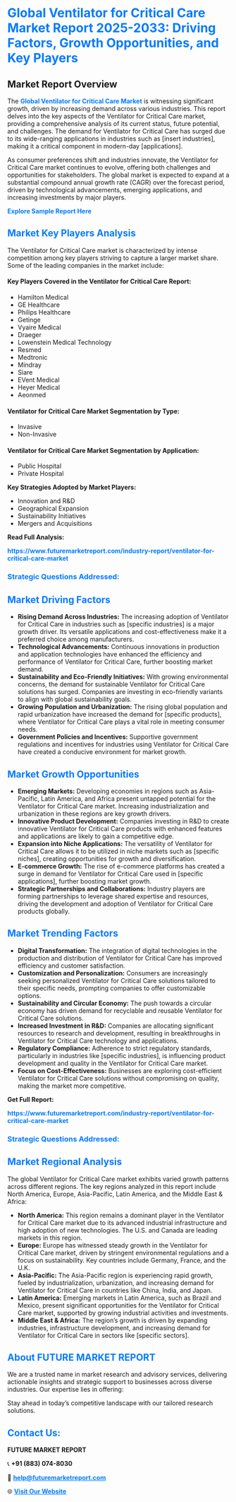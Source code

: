 <h1 style="color: #007BFF;">Global Ventilator for Critical Care Market Report 2025-2033: Driving Factors, Growth Opportunities, and Key Players</h1>

<section id="overview">
<h2>Market Report Overview</h2>
<p>The <a href="https://www.futuremarketreport.com/industry-report/ventilator-for-critical-care-market" style="color: #007BFF; text-decoration: none;"><strong>Global Ventilator for Critical Care Market</strong></a> is witnessing significant growth, driven by increasing demand across various industries. This report delves into the key aspects of the Ventilator for Critical Care market, providing a comprehensive analysis of its current status, future potential, and challenges. The demand for Ventilator for Critical Care has surged due to its wide-ranging applications in industries such as [insert industries], making it a critical component in modern-day [applications].</p>
<p>As consumer preferences shift and industries innovate, the Ventilator for Critical Care market continues to evolve, offering both challenges and opportunities for stakeholders. The global market is expected to expand at a substantial compound annual growth rate (CAGR) over the forecast period, driven by technological advancements, emerging applications, and increasing investments by major players.</p>
</section>

<section id="overview">
<p><a href="https://www.futuremarketreport.com/request-sample/reportId=78518" style="color: #007BFF; text-decoration: none;"><strong>Explore Sample Report Here</strong></a></p>
</section>

<section id="key-players">
<h2 style="color: #007BFF;">Market Key Players Analysis</h2>
<p>The Ventilator for Critical Care market is characterized by intense competition among key players striving to capture a larger market share. Some of the leading companies in the market include:</p>
<h4>Key Players Covered in the Ventilator for Critical Care Report:</h4>
<ul><li>Hamilton Medical</li><li>GE Healthcare</li><li>Philips Healthcare</li><li>Getinge</li><li>Vyaire Medical</li><li>Draeger</li><li>Lowenstein Medical Technology</li><li>Resmed</li><li>Medtronic</li><li>Mindray</li><li>Siare</li><li>EVent Medical</li><li>Heyer Medical</li><li>Aeonmed</li></ul>
<h4>Ventilator for Critical Care Market Segmentation by Type:</h4>
<ul><li>Invasive</li><li>Non-Invasive</li></ul>

<h4>Ventilator for Critical Care Market Segmentation by Application:</h4>
<ul><li>Public Hospital</li><li>Private Hospital</li></ul>
<p><strong>Key Strategies Adopted by Market Players:</strong></p>
<ul>
<li>Innovation and R&D</li>
<li>Geographical Expansion</li>
<li>Sustainability Initiatives</li>
<li>Mergers and Acquisitions</li>
</ul>
</section>

<section>
<p><strong>Read Full Analysis: </strong></p><a href="https://www.futuremarketreport.com/industry-report/ventilator-for-critical-care-market" style="color: #007BFF; text-decoration: none;"><strong>https://www.futuremarketreport.com/industry-report/ventilator-for-critical-care-market</strong></a>
<h3 style="color: #007BFF;">Strategic Questions Addressed:</h3>
</section>

<section id="driving-factors">
<h2 style="color: #007BFF;">Market Driving Factors</h2>
<ul>
<li><strong>Rising Demand Across Industries:</strong> The increasing adoption of Ventilator for Critical Care in industries such as [specific industries] is a major growth driver. Its versatile applications and cost-effectiveness make it a preferred choice among manufacturers.</li>
<li><strong>Technological Advancements:</strong> Continuous innovations in production and application technologies have enhanced the efficiency and performance of Ventilator for Critical Care, further boosting market demand.</li>
<li><strong>Sustainability and Eco-Friendly Initiatives:</strong> With growing environmental concerns, the demand for sustainable Ventilator for Critical Care solutions has surged. Companies are investing in eco-friendly variants to align with global sustainability goals.</li>
<li><strong>Growing Population and Urbanization:</strong> The rising global population and rapid urbanization have increased the demand for [specific products], where Ventilator for Critical Care plays a vital role in meeting consumer needs.</li>
<li><strong>Government Policies and Incentives:</strong> Supportive government regulations and incentives for industries using Ventilator for Critical Care have created a conducive environment for market growth.</li>
</ul>
</section>

<section id="growth-opportunities">
<h2 style="color: #007BFF;">Market Growth Opportunities</h2>
<ul>
<li><strong>Emerging Markets:</strong> Developing economies in regions such as Asia-Pacific, Latin America, and Africa present untapped potential for the Ventilator for Critical Care market. Increasing industrialization and urbanization in these regions are key growth drivers.</li>
<li><strong>Innovative Product Development:</strong> Companies investing in R&D to create innovative Ventilator for Critical Care products with enhanced features and applications are likely to gain a competitive edge.</li>
<li><strong>Expansion into Niche Applications:</strong> The versatility of Ventilator for Critical Care allows it to be utilized in niche markets such as [specific niches], creating opportunities for growth and diversification.</li>
<li><strong>E-commerce Growth:</strong> The rise of e-commerce platforms has created a surge in demand for Ventilator for Critical Care used in [specific applications], further boosting market growth.</li>
<li><strong>Strategic Partnerships and Collaborations:</strong> Industry players are forming partnerships to leverage shared expertise and resources, driving the development and adoption of Ventilator for Critical Care products globally.</li>
</ul>
</section>

<section id="trending-factors">
<h2 style="color: #007BFF;">Market Trending Factors</h2>
<ul>
<li><strong>Digital Transformation:</strong> The integration of digital technologies in the production and distribution of Ventilator for Critical Care has improved efficiency and customer satisfaction.</li>
<li><strong>Customization and Personalization:</strong> Consumers are increasingly seeking personalized Ventilator for Critical Care solutions tailored to their specific needs, prompting companies to offer customizable options.</li>
<li><strong>Sustainability and Circular Economy:</strong> The push towards a circular economy has driven demand for recyclable and reusable Ventilator for Critical Care solutions.</li>
<li><strong>Increased Investment in R&D:</strong> Companies are allocating significant resources to research and development, resulting in breakthroughs in Ventilator for Critical Care technology and applications.</li>
<li><strong>Regulatory Compliance:</strong> Adherence to strict regulatory standards, particularly in industries like [specific industries], is influencing product development and quality in the Ventilator for Critical Care market.</li>
<li><strong>Focus on Cost-Effectiveness:</strong> Businesses are exploring cost-efficient Ventilator for Critical Care solutions without compromising on quality, making the market more competitive.</li>
</ul>
</section>

<section>
<p><strong>Get Full Report: </strong></p><a href="https://www.futuremarketreport.com/industry-report/ventilator-for-critical-care-market" style="color: #007BFF; text-decoration: none;"><strong>https://www.futuremarketreport.com/industry-report/ventilator-for-critical-care-market</strong></a>
<h3 style="color: #007BFF;">Strategic Questions Addressed:</h3>
</section>


<section id="regional-analysis">
<h2 style="color: #007BFF;">Market Regional Analysis</h2>
<p>The global Ventilator for Critical Care market exhibits varied growth patterns across different regions. The key regions analyzed in this report include North America, Europe, Asia-Pacific, Latin America, and the Middle East & Africa:</p>
<ul>
<li><strong>North America:</strong> This region remains a dominant player in the Ventilator for Critical Care market due to its advanced industrial infrastructure and high adoption of new technologies. The U.S. and Canada are leading markets in this region.</li>
<li><strong>Europe:</strong> Europe has witnessed steady growth in the Ventilator for Critical Care market, driven by stringent environmental regulations and a focus on sustainability. Key countries include Germany, France, and the U.K.</li>
<li><strong>Asia-Pacific:</strong> The Asia-Pacific region is experiencing rapid growth, fueled by industrialization, urbanization, and increasing demand for Ventilator for Critical Care in countries like China, India, and Japan.</li>
<li><strong>Latin America:</strong> Emerging markets in Latin America, such as Brazil and Mexico, present significant opportunities for the Ventilator for Critical Care market, supported by growing industrial activities and investments.</li>
<li><strong>Middle East & Africa:</strong> The region’s growth is driven by expanding industries, infrastructure development, and increasing demand for Ventilator for Critical Care in sectors like [specific sectors].</li>
</ul>
</section>

<footer>
<h2 style="color: #007BFF;">About FUTURE MARKET REPORT</h2>
<p>We are a trusted name in market research and advisory services, delivering actionable insights and strategic support to businesses across diverse industries. Our expertise lies in offering:</p>

<p>Stay ahead in today’s competitive landscape with our tailored research solutions.</p>

<h2 style="color: #007BFF;">Contact Us:</h2>
<p><strong>FUTURE MARKET REPORT</strong></p>
<p>📞 <strong>+91 (883) 074-8030</strong></p>
<p>📧 <strong><a href="mailto:help@futuremarketreport.com" style="color: #007BFF;">help@futuremarketreport.com</a></strong></p>
<p>🌐 <strong><a href="https://www.futuremarketreport.com/" style="color: #007BFF;">Visit Our Website</a></strong></p>
</footer>